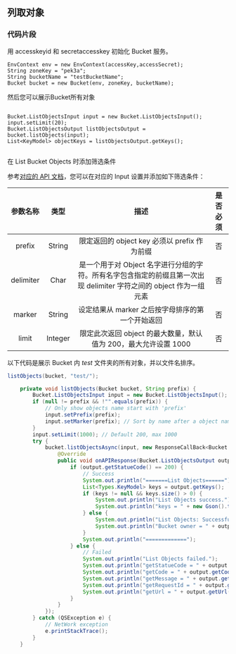 ## 列取对象



### 代码片段

用 accesskeyid 和 secretaccesskey 初始化 Bucket 服务。

```
EnvContext env = new EnvContext(accessKey,accessSecret);
String zoneKey = "pek3a";
String bucketName = "testBucketName";
Bucket bucket = new Bucket(env, zoneKey, bucketName);

```

然后您可以展示Bucket所有对象

```

Bucket.ListObjectsInput input = new Bucket.ListObjectsInput();
input.setLimit(20);
Bucket.ListObjectsOutput listObjectsOutput = bucket.listObjects(input);
List<KeyModel> objectKeys = listObjectsOutput.getKeys();


```

在 List Bucket Objects 时添加筛选条件

参考[对应的 API 文档](https://docs.qingcloud.com/qingstor/api/bucket/get)，您可以在对应的 Input 设置并添加如下筛选条件：

|参数名称|类型|描述|是否必须|
|:--:|:--:|:--:|:--:|
|prefix|String|限定返回的 object key 必须以 prefix 作为前缀|否|
|delimiter|Char|是一个用于对 Object 名字进行分组的字符。所有名字包含指定的前缀且第一次出现 delimiter 字符之间的 object 作为一组元素|否|
|marker|String|设定结果从 marker 之后按字母排序的第一个开始返回|否|
|limit|Integer|限定此次返回 object 的最大数量，默认值为 200，最大允许设置 1000|否|

以下代码是展示 Bucket 内 *test* 文件夹的所有对象，并以文件名排序。

```java
listObjects(bucket, "test/");
```

```java
    private void listObjects(Bucket bucket, String prefix) {
        Bucket.ListObjectsInput input = new Bucket.ListObjectsInput();
        if (null != prefix && !"".equals(prefix)) {
            // Only show objects name start with 'prefix'
            input.setPrefix(prefix);
            input.setMarker(prefix); // Sort by name after a object named prefix
        }
        input.setLimit(1000); // Default 200, max 1000
        try {
            bucket.listObjectsAsync(input, new ResponseCallBack<Bucket.ListObjectsOutput>() {
                @Override
                public void onAPIResponse(Bucket.ListObjectsOutput output) throws QSException {
                    if (output.getStatueCode() == 200) {
                        // Success
                        System.out.println("=======List Objects======");
                        List<Types.KeyModel> keys = output.getKeys();
                        if (keys != null && keys.size() > 0) {
                            System.out.println("List Objects success.");
                            System.out.println("keys = " + new Gson().toJson(keys));
                        } else {
                            System.out.println("List Objects: Successfully Connected. Maybe the bucket is empty.");
                            System.out.println("Bucket owner = " + output.getOwner().getName());
                        }
                        System.out.println("=============");
                    } else {
                        // Failed
                        System.out.println("List Objects failed.");
                        System.out.println("getStatueCode = " + output.getStatueCode());
                        System.out.println("getCode = " + output.getCode());
                        System.out.println("getMessage = " + output.getMessage());
                        System.out.println("getRequestId = " + output.getRequestId());
                        System.out.println("getUrl = " + output.getUrl());
                    }
                }
            });
        } catch (QSException e) {
            // NetWork exception
            e.printStackTrace();
        }
    }
```